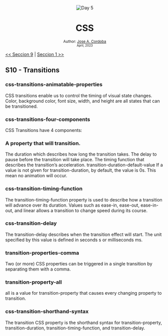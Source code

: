 <div align="center">


![Day 5](./images/banners/css.png)

  <h1> CSS </h1>
  

  <sub>Author:
  <a href="" target="_blank">Jose A. Cordoba</a><br>
  <small> April, 2023</small>
  </sub>
</div>

[<< Seccion 9](https://github.com/josemek098dev/001-Docs-web-development/blob/master/02-Fronted/02.9-CSS_LearnResponsiveDesign.md) | [Seccion 1 >>](https://github.com/josemek098dev/001-Docs-web-development/blob/master/02-Fronted/02.1-CSS_SyntaxAndSelectors.md)

## S10 - Transitions

### css-transitions-animatable-properties
CSS transitions enable us to control the timing of visual state changes. Color, background color, font size, width, and height are all states that can be transitioned.

### css-transitions-four-components
CSS Transitions have 4 components:

### A property that will transition.
The duration which describes how long the transition takes.
The delay to pause before the transition will take place.
The timing function that describes the transition’s acceleration.
transition-duration-default-value
If a value is not given for transition-duration, by default, the value is 0s. This mean no animation will occur.

### css-transition-timing-function
The transition-timing-function property is used to describe how a transition will advance over its duration. Values such as ease-in, ease-out, ease-in-out, and linear allows a transition to change speed during its course.

### css-transition-delay
The transition-delay describes when the transition effect will start. The unit specified by this value is defined in seconds s or milliseconds ms.

### transition-properties-comma
Two (or more) CSS properties can be triggered in a single transition by separating them with a comma.

### transition-property-all
all is a value for transition-property that causes every changing property to transition.

### css-transition-shorthand-syntax
The transition CSS property is the shorthand syntax for transition-property, transition-duration, transition-timing-function, and transition-delay.

